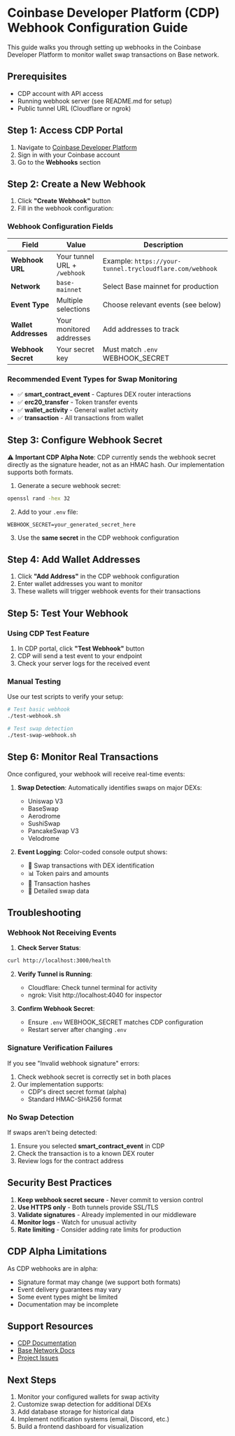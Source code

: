 # Coinbase Developer Platform (CDP) Webhook Configuration Guide

This guide walks you through setting up webhooks in the Coinbase Developer Platform to monitor wallet swap transactions on Base network.

## Prerequisites

- CDP account with API access
- Running webhook server (see README.md for setup)
- Public tunnel URL (Cloudflare or ngrok)

## Step 1: Access CDP Portal

1. Navigate to [Coinbase Developer Platform](https://portal.cdp.coinbase.com/)
2. Sign in with your Coinbase account
3. Go to the **Webhooks** section

## Step 2: Create a New Webhook

1. Click **"Create Webhook"** button
2. Fill in the webhook configuration:

### Webhook Configuration Fields

| Field | Value | Description |
|-------|-------|-------------|
| **Webhook URL** | Your tunnel URL + `/webhook` | Example: `https://your-tunnel.trycloudflare.com/webhook` |
| **Network** | `base-mainnet` | Select Base mainnet for production |
| **Event Type** | Multiple selections | Choose relevant events (see below) |
| **Wallet Addresses** | Your monitored addresses | Add addresses to track |
| **Webhook Secret** | Your secret key | Must match `.env` WEBHOOK_SECRET |

### Recommended Event Types for Swap Monitoring

- ✅ **smart_contract_event** - Captures DEX router interactions
- ✅ **erc20_transfer** - Token transfer events
- ✅ **wallet_activity** - General wallet activity
- ✅ **transaction** - All transactions from wallet

## Step 3: Configure Webhook Secret

⚠️ **Important CDP Alpha Note**: CDP currently sends the webhook secret directly as the signature header, not as an HMAC hash. Our implementation supports both formats.

1. Generate a secure webhook secret:
```bash
openssl rand -hex 32
```

2. Add to your `.env` file:
```env
WEBHOOK_SECRET=your_generated_secret_here
```

3. Use the **same secret** in the CDP webhook configuration

## Step 4: Add Wallet Addresses

1. Click **"Add Address"** in the CDP webhook configuration
2. Enter wallet addresses you want to monitor
3. These wallets will trigger webhook events for their transactions

## Step 5: Test Your Webhook

### Using CDP Test Feature
1. In CDP portal, click **"Test Webhook"** button
2. CDP will send a test event to your endpoint
3. Check your server logs for the received event

### Manual Testing
Use our test scripts to verify your setup:

```bash
# Test basic webhook
./test-webhook.sh

# Test swap detection
./test-swap-webhook.sh
```

## Step 6: Monitor Real Transactions

Once configured, your webhook will receive real-time events:

1. **Swap Detection**: Automatically identifies swaps on major DEXs:
   - Uniswap V3
   - BaseSwap
   - Aerodrome
   - SushiSwap
   - PancakeSwap V3
   - Velodrome

2. **Event Logging**: Color-coded console output shows:
   - 🔄 Swap transactions with DEX identification
   - 📊 Token pairs and amounts
   - 🔗 Transaction hashes
   - 💱 Detailed swap data

## Troubleshooting

### Webhook Not Receiving Events

1. **Check Server Status**:
```bash
curl http://localhost:3000/health
```

2. **Verify Tunnel is Running**:
   - Cloudflare: Check tunnel terminal for activity
   - ngrok: Visit http://localhost:4040 for inspector

3. **Confirm Webhook Secret**:
   - Ensure `.env` WEBHOOK_SECRET matches CDP configuration
   - Restart server after changing `.env`

### Signature Verification Failures

If you see "Invalid webhook signature" errors:

1. Check webhook secret is correctly set in both places
2. Our implementation supports:
   - CDP's direct secret format (alpha)
   - Standard HMAC-SHA256 format

### No Swap Detection

If swaps aren't being detected:

1. Ensure you selected **smart_contract_event** in CDP
2. Check the transaction is to a known DEX router
3. Review logs for the contract address

## Security Best Practices

1. **Keep webhook secret secure** - Never commit to version control
2. **Use HTTPS only** - Both tunnels provide SSL/TLS
3. **Validate signatures** - Already implemented in our middleware
4. **Monitor logs** - Watch for unusual activity
5. **Rate limiting** - Consider adding rate limits for production

## CDP Alpha Limitations

As CDP webhooks are in alpha:

- Signature format may change (we support both formats)
- Event delivery guarantees may vary
- Some event types might be limited
- Documentation may be incomplete

## Support Resources

- [CDP Documentation](https://docs.cdp.coinbase.com/webhooks)
- [Base Network Docs](https://docs.base.org/)
- [Project Issues](https://github.com/keentechcodes/Base-SwapWatch/issues)

## Next Steps

1. Monitor your configured wallets for swap activity
2. Customize swap detection for additional DEXs
3. Add database storage for historical data
4. Implement notification systems (email, Discord, etc.)
5. Build a frontend dashboard for visualization